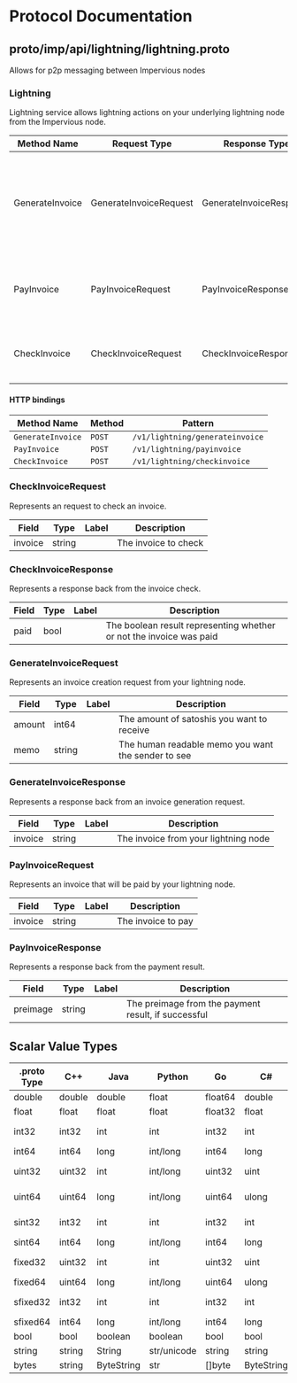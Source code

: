# Protocol Documentation
<a name="top"></a>

<!--
## Table of Contents

- [proto/imp/api/lightning/lightning.proto](#proto/imp/api/lightning/lightning.proto)
    - [CheckInvoiceRequest](#lightning.CheckInvoiceRequest)
    - [CheckInvoiceResponse](#lightning.CheckInvoiceResponse)
    - [GenerateInvoiceRequest](#lightning.GenerateInvoiceRequest)
    - [GenerateInvoiceResponse](#lightning.GenerateInvoiceResponse)
    - [PayInvoiceRequest](#lightning.PayInvoiceRequest)
    - [PayInvoiceResponse](#lightning.PayInvoiceResponse)
  
    - [Lightning](#lightning.Lightning)
  
- [Scalar Value Types](#scalar-value-types)



<a name="proto/imp/api/lightning/lightning.proto"></a>
<p align="right"><a href="#top">Top</a></p>

-->

## proto/imp/api/lightning/lightning.proto
Allows for p2p messaging between Impervious nodes



<a name="lightning.Lightning"></a>

### Lightning
Lightning service allows lightning actions on your underlying lightning node from the Impervious node.

| Method Name | Request Type | Response Type | Description |
| ----------- | ------------ | ------------- | ------------|
| GenerateInvoice | GenerateInvoiceRequest | GenerateInvoiceResponse | GenerateInvoice allows you to generate an invoice for a specific payment amount from your lightning node. |
| PayInvoice | PayInvoiceRequest | PayInvoiceResponse | PayInvoice allows you to pay a specific invoice with your lightning node. |
| CheckInvoice | CheckInvoiceRequest | CheckInvoiceResponse | CheckInvoice allows you to check a specific invoice to see if it was paid. |


#### HTTP bindings

| Method Name | Method | Pattern |
| ----------- | ------ | ------- |
| `GenerateInvoice` | `POST` | `/v1/lightning/generateinvoice`
| `PayInvoice` | `POST` | `/v1/lightning/payinvoice`
| `CheckInvoice` | `POST` | `/v1/lightning/checkinvoice` <!-- end services -->



<a name="lightning.CheckInvoiceRequest"></a>

### CheckInvoiceRequest
Represents an request to check an invoice.


| Field | Type | Label | Description |
| ----- | ---- | ----- | ----------- |
| invoice | string |  | The invoice to check |






<a name="lightning.CheckInvoiceResponse"></a>

### CheckInvoiceResponse
Represents a response back from the invoice check.


| Field | Type | Label | Description |
| ----- | ---- | ----- | ----------- |
| paid | bool |  | The boolean result representing whether or not the invoice was paid |






<a name="lightning.GenerateInvoiceRequest"></a>

### GenerateInvoiceRequest
Represents an invoice creation request from your lightning node.


| Field | Type | Label | Description |
| ----- | ---- | ----- | ----------- |
| amount | int64 |  | The amount of satoshis you want to receive |
| memo | string |  | The human readable memo you want the sender to see |






<a name="lightning.GenerateInvoiceResponse"></a>

### GenerateInvoiceResponse
Represents a response back from an invoice generation request.


| Field | Type | Label | Description |
| ----- | ---- | ----- | ----------- |
| invoice | string |  | The invoice from your lightning node |






<a name="lightning.PayInvoiceRequest"></a>

### PayInvoiceRequest
Represents an invoice that will be paid by your lightning node.


| Field | Type | Label | Description |
| ----- | ---- | ----- | ----------- |
| invoice | string |  | The invoice to pay |






<a name="lightning.PayInvoiceResponse"></a>

### PayInvoiceResponse
Represents a response back from the payment result.


| Field | Type | Label | Description |
| ----- | ---- | ----- | ----------- |
| preimage | string |  | The preimage from the payment result, if successful |





 <!-- end messages -->

 <!-- end enums -->

 <!-- end HasExtensions -->

## Scalar Value Types

| .proto Type | C++ | Java | Python | Go | C# | PHP | Ruby |
| ----------- | --- | ---- | ------ | -- | -- | --- | ---- |
| <a name="double" /> double | double | double | float | float64 | double | float | Float |
| <a name="float" /> float | float | float | float | float32 | float | float | Float |
| <a name="int32" /> int32 | int32 | int | int | int32 | int | integer | Bignum or Fixnum (as required) |
| <a name="int64" /> int64 | int64 | long | int/long | int64 | long | integer/string | Bignum |
| <a name="uint32" /> uint32 | uint32 | int | int/long | uint32 | uint | integer | Bignum or Fixnum (as required) |
| <a name="uint64" /> uint64 | uint64 | long | int/long | uint64 | ulong | integer/string | Bignum or Fixnum (as required) |
| <a name="sint32" /> sint32 | int32 | int | int | int32 | int | integer | Bignum or Fixnum (as required) |
| <a name="sint64" /> sint64 | int64 | long | int/long | int64 | long | integer/string | Bignum |
| <a name="fixed32" /> fixed32 | uint32 | int | int | uint32 | uint | integer | Bignum or Fixnum (as required) |
| <a name="fixed64" /> fixed64 | uint64 | long | int/long | uint64 | ulong | integer/string | Bignum |
| <a name="sfixed32" /> sfixed32 | int32 | int | int | int32 | int | integer | Bignum or Fixnum (as required) |
| <a name="sfixed64" /> sfixed64 | int64 | long | int/long | int64 | long | integer/string | Bignum |
| <a name="bool" /> bool | bool | boolean | boolean | bool | bool | boolean | TrueClass/FalseClass |
| <a name="string" /> string | string | String | str/unicode | string | string | string | String (UTF-8) |
| <a name="bytes" /> bytes | string | ByteString | str | []byte | ByteString | string | String (ASCII-8BIT) |

